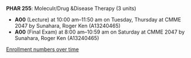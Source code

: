 **PHAR 255**: Moleculr/Drug &Disease Therapy (3 units)

- **A00** (Lecture) at 10:00 am–11:50 am on Tuesday, Thursday at CMME 2047 by Sunahara, Roger Ken (A13240465)
- **A00** (Final Exam) at 8:00 am–10:59 am on Saturday at CMME 2047 by Sunahara, Roger Ken (A13240465)

[Enrollment numbers over time](./PHAR255.tsv)
